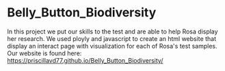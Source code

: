 # Belly_Button_Biodiversity
In this project we put our skills to the test and are able to help Rosa display her research. We used ployly and javascript to create an html website that display an interact page with visualization for each of Rosa's test samples.
<br>
Our website is found here:  https://priscillavd77.github.io/Belly_Button_Biodiversity/
